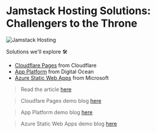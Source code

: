 # Jamstack Hosting Solutions: Challengers to the Throne

![Jamstack Hosting](https://snipcart.com/media/205914/jamstackhosting_og.png)

Solutions we'll explore 🛠
* [Cloudflare Pages](https://pages.cloudflare.com/) from Cloudflare
* [App Platform](https://docs.digitalocean.com/products/app-platform/) from Digital Ocean
* [Azure Static Web Apps](https://azure.microsoft.com/en-us/services/app-service/static/) from Microsoft

>Read the article [here](https://snipcart.com/blog/jamstack-hosting-netlify-alternatives)

> Cloudfare Pages demo blog [here](https://snipcart-hosting-article.pages.dev)

> App Platform demo blog [here](https://snipcart-hosting-article-tjzfk.ondigitalocean.app/)

> Azure Static Web Apps demo blog [here](https://icy-coast-017993010.azurestaticapps.net/)
